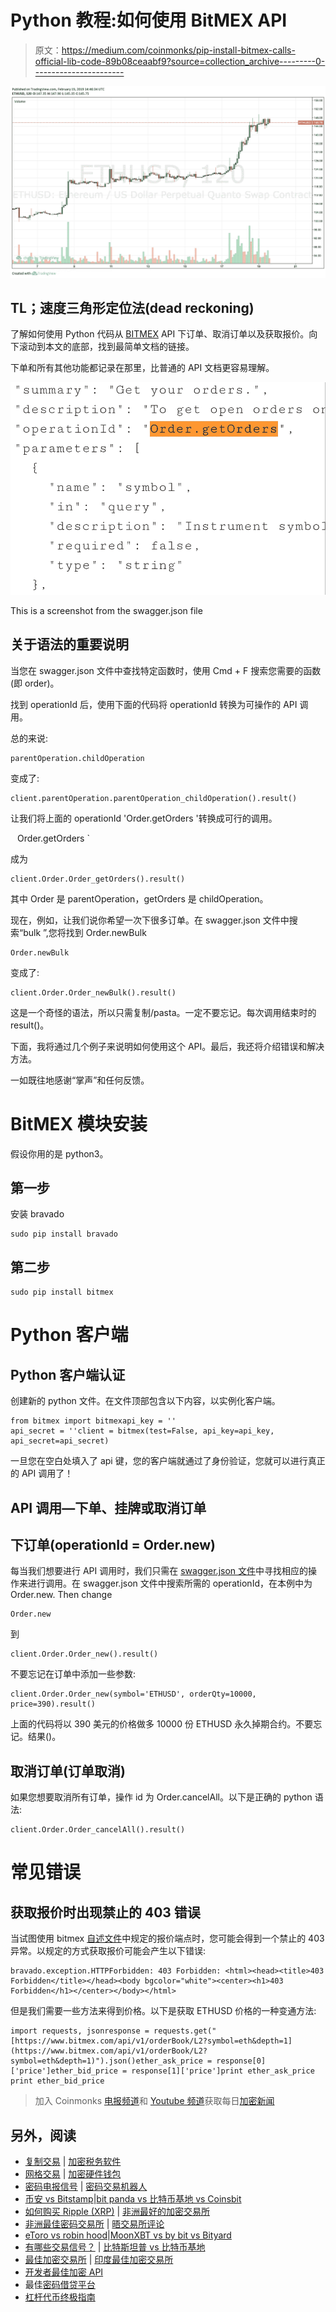 # Python 教程:如何使用 BitMEX API

> 原文：<https://medium.com/coinmonks/pip-install-bitmex-calls-official-lib-code-89b08ceaabf9?source=collection_archive---------0----------------------->

![](img/8114ebb40fb64a3e648e8768df8a5518.png)

## TL；速度三角形定位法(dead reckoning)

了解如何使用 Python 代码从 [BITMEX](https://coincodecap.com/use-bitmex-in-usa) API 下订单、取消订单以及获取报价。向下滚动到本文的底部，找到最简单文档的链接。

下单和所有其他功能都记录在那里，比普通的 API 文档更容易理解。

![](img/b790e5fe9724afdc9b418b2511802a73.png)

This is a screenshot from the swagger.json file

## 关于语法的重要说明

当您在 swagger.json 文件中查找特定函数时，使用 Cmd + F 搜索您需要的函数(即 order)。

找到 operationId 后，使用下面的代码将 operationId 转换为可操作的 API 调用。

总的来说:

```
parentOperation.childOperation
```

变成了:

```
client.parentOperation.parentOperation_childOperation().result()
```

让我们将上面的 operationId 'Order.getOrders '转换成可行的调用。

` ` Order.getOrders `

成为

```
client.Order.Order_getOrders().result()
```

其中 Order 是 parentOperation，getOrders 是 childOperation。

现在，例如，让我们说你希望一次下很多订单。在 swagger.json 文件中搜索“bulk ”,您将找到 Order.newBulk

```
Order.newBulk
```

变成了:

```
client.Order.Order_newBulk().result()
```

这是一个奇怪的语法，所以只需复制/pasta。一定不要忘记。每次调用结束时的 result()。

下面，我将通过几个例子来说明如何使用这个 API。最后，我还将介绍错误和解决方法。

一如既往地感谢“掌声”和任何反馈。

# BitMEX 模块安装

假设你用的是 python3。

## 第一步

安装 bravado

```
sudo pip install bravado
```

## 第二步

```
sudo pip install bitmex
```

# Python 客户端

## Python 客户端认证

创建新的 python 文件。在文件顶部包含以下内容，以实例化客户端。

```
from bitmex import bitmexapi_key = ''
api_secret = ''client = bitmex(test=False, api_key=api_key, api_secret=api_secret)
```

一旦您在空白处填入了 api 键，您的客户端就通过了身份验证，您就可以进行真正的 API 调用了！

## API 调用—下单、挂牌或取消订单

## 下订单(operationId = Order.new)

每当我们想要进行 API 调用时，我们只需在 [swagger.json 文件](https://github.com/BitMEX/api-connectors/blob/master/swagger.json)中寻找相应的操作来进行调用。在 swagger.json 文件中搜索所需的 operationId，在本例中为 Order.new. Then change

```
Order.new
```

到

```
client.Order.Order_new().result()
```

不要忘记在订单中添加一些参数:

```
client.Order.Order_new(symbol='ETHUSD', orderQty=10000, price=390).result()
```

上面的代码将以 390 美元的价格做多 10000 份 ETHUSD 永久掉期合约。不要忘记。结果()。

## 取消订单(订单取消)

如果您想要取消所有订单，操作 id 为 Order.cancelAll。以下是正确的 python 语法:

```
client.Order.Order_cancelAll().result()
```

# 常见错误

## 获取报价时出现禁止的 403 错误

当试图使用 bitmex [自述文件](https://github.com/BitMEX/api-connectors/tree/master/official-http/python-swaggerpy)中规定的报价端点时，您可能会得到一个禁止的 403 异常。以规定的方式获取报价可能会产生以下错误:

```
bravado.exception.HTTPForbidden: 403 Forbidden: <html><head><title>403 Forbidden</title></head><body bgcolor="white"><center><h1>403 Forbidden</h1></center></body></html>
```

但是我们需要一些方法来得到价格。以下是获取 ETHUSD 价格的一种变通方法:

```
import requests, jsonresponse = requests.get("[https://www.bitmex.com/api/v1/orderBook/L2?symbol=eth&depth=1](https://www.bitmex.com/api/v1/orderBook/L2?symbol=eth&depth=1)").json()ether_ask_price = response[0]['price']ether_bid_price = response[1]['price']print ether_ask_price
print ether_bid_price
```

> 加入 Coinmonks [电报频道](https://t.me/coincodecap)和 [Youtube 频道](https://www.youtube.com/c/coinmonks/videos)获取每日[加密新闻](http://coincodecap.com/)

## 另外，阅读

*   [复制交易](/coinmonks/top-10-crypto-copy-trading-platforms-for-beginners-d0c37c7d698c) | [加密税务软件](/coinmonks/crypto-tax-software-ed4b4810e338)
*   [网格交易](https://coincodecap.com/grid-trading) | [加密硬件钱包](/coinmonks/the-best-cryptocurrency-hardware-wallets-of-2020-e28b1c124069)
*   [密码电报信号](/coinmonks/top-3-telegram-channels-for-crypto-traders-in-2021-8385f4411ff4) | [密码交易机器人](/coinmonks/crypto-trading-bot-c2ffce8acb2a)
*   [币安 vs Bitstamp](https://coincodecap.com/binance-vs-bitstamp)|[bit panda vs 比特币基地 vs Coinsbit](https://coincodecap.com/bitpanda-coinbase-coinsbit)
*   [如何购买 Ripple (XRP)](https://coincodecap.com/buy-ripple-india) | [非洲最好的加密交易所](https://coincodecap.com/crypto-exchange-africa)
*   [非洲最佳密码交易所](https://coincodecap.com/crypto-exchange-africa) | [晤交易所评论](https://coincodecap.com/hoo-exchange-review)
*   [eToro vs robin hood](https://coincodecap.com/etoro-robinhood)|[MoonXBT vs by bit vs Bityard](https://coincodecap.com/bybit-bityard-moonxbt)
*   [有哪些交易信号？](https://coincodecap.com/trading-signal) | [比特斯坦普 vs 比特币基地](https://coincodecap.com/bitstamp-coinbase)
*   [最佳加密交易所](/coinmonks/crypto-exchange-dd2f9d6f3769) | [印度最佳加密交易所](/coinmonks/bitcoin-exchange-in-india-7f1fe79715c9)
*   [开发者最佳加密 API](/coinmonks/best-crypto-apis-for-developers-5efe3a597a9f)
*   最佳[密码借贷平台](/coinmonks/top-5-crypto-lending-platforms-in-2020-that-you-need-to-know-a1b675cec3fa)
*   [杠杆代币终极指南](/coinmonks/leveraged-token-3f5257808b22)